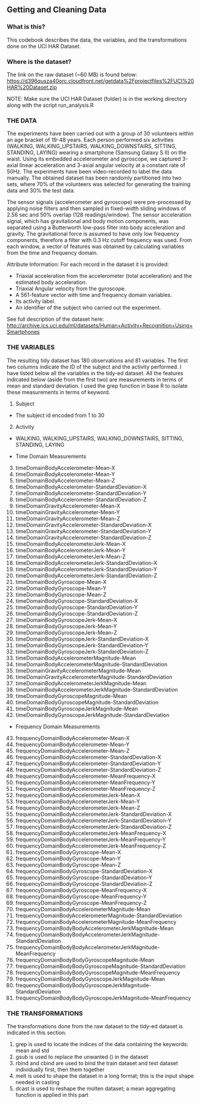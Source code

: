 ## Getting and Cleaning Data

### What is this?
This codebook describes the data, the variables, and the transformations done on the UCI HAR Dataset.


### Where is the dataset?
The link on the raw dataset (~60 MB) is found below:
https://d396qusza40orc.cloudfront.net/getdata%2Fprojectfiles%2FUCI%20HAR%20Dataset.zip

NOTE: Make sure the UCI HAR Dataset (folder) is in the working directory along with the script run_analysis.R 


### THE DATA
The experiments have been carried out with a group of 30 volunteers within an age bracket of 19-48 years. Each person performed six activities (WALKING, WALKING_UPSTAIRS, WALKING_DOWNSTAIRS, SITTING, STANDING, LAYING) wearing a smartphone (Samsung Galaxy S II) on the waist. Using its embedded accelerometer and gyroscope, we captured 3-axial linear acceleration and 3-axial angular velocity at a constant rate of 50Hz. The experiments have been video-recorded to label the data manually. The obtained dataset has been randomly partitioned into two sets, where 70% of the volunteers was selected for generating the training data and 30% the test data. 

The sensor signals (accelerometer and gyroscope) were pre-processed by applying noise filters and then sampled in fixed-width sliding windows of 2.56 sec and 50% overlap (128 readings/window). The sensor acceleration signal, which has gravitational and body motion components, was separated using a Butterworth low-pass filter into body acceleration and gravity. The gravitational force is assumed to have only low frequency components, therefore a filter with 0.3 Hz cutoff frequency was used. From each window, a vector of features was obtained by calculating variables from the time and frequency domain.

Attribute Information:
  For each record in the dataset it is provided: 
- Triaxial acceleration from the accelerometer (total acceleration) and the estimated body acceleration. 
- Triaxial Angular velocity from the gyroscope. 
- A 561-feature vector with time and frequency domain variables. 
- Its activity label. 
- An identifier of the subject who carried out the experiment.

See full description of the dataset here:
http://archive.ics.uci.edu/ml/datasets/Human+Activity+Recognition+Using+Smartphones



### THE VARIABLES
The resulting tidy dataset has 180 observations and 81 variables. The first two columns indicate the ID of the subject and the activity performed. I have listed below all the variables in the tidy-ed dataset. All the features indicated below (aside from the first two) are measurements in terms of mean and standard deviation. I used the grep function in base R to isolate these measurements in terms of keyword.


1. Subject
- The subject id encoded from 1 to 30
2. Activity
- WALKING, WALKING_UPSTAIRS, WALKING_DOWNSTAIRS, SITTING, STANDING, LAYING

- Time Domain Measurements
3. timeDomainBodyAccelerometer-Mean-X
4. timeDomainBodyAccelerometer-Mean-Y
5. timeDomainBodyAccelerometer-Mean-Z
6. timeDomainBodyAccelerometer-StandardDeviation-X
7. timeDomainBodyAccelerometer-StandardDeviation-Y
8. timeDomainBodyAccelerometer-StandardDeviation-Z
9. timeDomainGravityAccelerometer-Mean-X
10. timeDomainGravityAccelerometer-Mean-Y
11. timeDomainGravityAccelerometer-Mean-Z
12. timeDomainGravityAccelerometer-StandardDeviation-X
13. timeDomainGravityAccelerometer-StandardDeviation-Y
14. timeDomainGravityAccelerometer-StandardDeviation-Z
15. timeDomainBodyAccelerometerJerk-Mean-X
16. timeDomainBodyAccelerometerJerk-Mean-Y
17. timeDomainBodyAccelerometerJerk-Mean-Z
18. timeDomainBodyAccelerometerJerk-StandardDeviation-X
19. timeDomainBodyAccelerometerJerk-StandardDeviation-Y
20. timeDomainBodyAccelerometerJerk-StandardDeviation-Z
21. timeDomainBodyGyroscope-Mean-X
22. timeDomainBodyGyroscope-Mean-Y
23. timeDomainBodyGyroscope-Mean-Z
24. timeDomainBodyGyroscope-StandardDeviation-X
25. timeDomainBodyGyroscope-StandardDeviation-Y
26. timeDomainBodyGyroscope-StandardDeviation-Z
27. timeDomainBodyGyroscopeJerk-Mean-X
28. timeDomainBodyGyroscopeJerk-Mean-Y
29. timeDomainBodyGyroscopeJerk-Mean-Z
30. timeDomainBodyGyroscopeJerk-StandardDeviation-X
31. timeDomainBodyGyroscopeJerk-StandardDeviation-Y
32. timeDomainBodyGyroscopeJerk-StandardDeviation-Z
33. timeDomainBodyAccelerometerMagnitude-Mean
34. timeDomainBodyAccelerometerMagnitude-StandardDeviation
35. timeDomainGravityAccelerometerMagnitude-Mean
36. timeDomainGravityAccelerometerMagnitude-StandardDeviation
37. timeDomainBodyAccelerometerJerkMagnitude-Mean
38. timeDomainBodyAccelerometerJerkMagnitude-StandardDeviation
39. timeDomainBodyGyroscopeMagnitude-Mean
40. timeDomainBodyGyroscopeMagnitude-StandardDeviation
41. timeDomainBodyGyroscopeJerkMagnitude-Mean
42. timeDomainBodyGyroscopeJerkMagnitude-StandardDeviation

- Frequency Domain Measurements
43. frequencyDomainBodyAccelerometer-Mean-X
44. frequencyDomainBodyAccelerometer-Mean-Y
45. frequencyDomainBodyAccelerometer-Mean-Z
46. frequencyDomainBodyAccelerometer-StandardDeviation-X
47. frequencyDomainBodyAccelerometer-StandardDeviation-Y
48. frequencyDomainBodyAccelerometer-StandardDeviation-Z
49. frequencyDomainBodyAccelerometer-MeanFrequency-X
50. frequencyDomainBodyAccelerometer-MeanFrequency-Y
51. frequencyDomainBodyAccelerometer-MeanFrequency-Z
52. frequencyDomainBodyAccelerometerJerk-Mean-X
53. frequencyDomainBodyAccelerometerJerk-Mean-Y
54. frequencyDomainBodyAccelerometerJerk-Mean-Z
55. frequencyDomainBodyAccelerometerJerk-StandardDeviation-X
56. frequencyDomainBodyAccelerometerJerk-StandardDeviation-Y
57. frequencyDomainBodyAccelerometerJerk-StandardDeviation-Z
58. frequencyDomainBodyAccelerometerJerk-MeanFrequency-X
59. frequencyDomainBodyAccelerometerJerk-MeanFrequency-Y
60. frequencyDomainBodyAccelerometerJerk-MeanFrequency-Z
61. frequencyDomainBodyGyroscope-Mean-X
62. frequencyDomainBodyGyroscope-Mean-Y
63. frequencyDomainBodyGyroscope-Mean-Z
64. frequencyDomainBodyGyroscope-StandardDeviation-X
65. frequencyDomainBodyGyroscope-StandardDeviation-Y
66. frequencyDomainBodyGyroscope-StandardDeviation-Z
67. frequencyDomainBodyGyroscope-MeanFrequency-X
68. frequencyDomainBodyGyroscope-MeanFrequency-Y
69. frequencyDomainBodyGyroscope-MeanFrequency-Z
70. frequencyDomainBodyAccelerometerMagnitude-Mean
71. frequencyDomainBodyAccelerometerMagnitude-StandardDeviation
72. frequencyDomainBodyAccelerometerMagnitude-MeanFrequency
73. frequencyDomainBodyBodyAccelerometerJerkMagnitude-Mean
74. frequencyDomainBodyBodyAccelerometerJerkMagnitude-StandardDeviation
75. frequencyDomainBodyBodyAccelerometerJerkMagnitude-MeanFrequency
76. frequencyDomainBodyBodyGyroscopeMagnitude-Mean
77. frequencyDomainBodyBodyGyroscopeMagnitude-StandardDeviation
78. frequencyDomainBodyBodyGyroscopeMagnitude-MeanFrequency
79. frequencyDomainBodyBodyGyroscopeJerkMagnitude-Mean
80. frequencyDomainBodyBodyGyroscopeJerkMagnitude-StandardDeviation
81. frequencyDomainBodyBodyGyroscopeJerkMagnitude-MeanFrequency


### THE TRANSFORMATIONS
The transformations done from the raw dataset to the tidy-ed dataset is indicated in this section.

1. grep is used to locate the indices of the data containing the keywords: mean and std
2. gsub is used to replace the unwanted () in the dataset
3. rbind and cbind are used to bind the train dataset and test dataset individually first, then them together
4. melt is used to shape the dataset in a long format; this is the input shape needed in casting
5. dcast is used to reshape the molten dataset; a mean aggregating function is applied in this part
